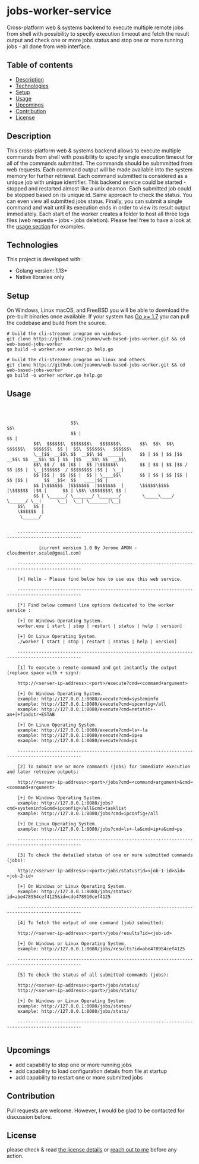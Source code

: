 # jobs-worker-service

Cross-platform web & systems backend to execute multiple remote jobs from shell with possibility to specify execution timeout
and fetch the result output and check one or more jobs status and stop one or more running jobs - all done from web interface. 



## Table of contents
* [Description](#description)
* [Technologies](#technologies)
* [Setup](#setup)
* [Usage](#usage)
* [Upcomings](#upcomings)
* [Contribution](#contribution)
* [License](#license)


## Description

This cross-platform web & systems backend allows to execute multiple commands from shell with possibility
to specify single execution timeout for all of the commands submitted. The commands should be submmitted
from web requests. Each command output will be made available into the system memory for further retrieval.
Each command submitted is considered as a unique job with unique identifier. This backend service could be
started - stopped and restarted almost like a unix deamon. Each submitted job could be stopped based on its
unique id. Same approach to check the status. You can even view all submitted jobs status. Finally, you can
submit a single command and wait until its execution ends in order to view its result output immediately.
Each start of the worker creates a folder to host all three logs files (web requests - jobs - jobs deletion).
Please feel free to have a look at the [usage section](#usage) for examples.



## Technologies

This project is developed with:
* Golang version: 1.13+
* Native libraries only


## Setup

On Windows, Linux macOS, and FreeBSD you will be able to download the pre-built binaries once available.
If your system has [Go >= 1.7](https://golang.org/dl/) you can pull the codebase and build from the source.

```
# build the cli-streamer program on windows
git clone https://github.com/jeamon/web-based-jobs-worker.git && cd web-based-jobs-worker
go build -o worker.exe worker.go help.go

# build the cli-streamer program on linux and others
git clone https://github.com/jeamon/web-based-jobs-worker.git && cd web-based-jobs-worker
go build -o worker worker.go help.go
```


## Usage


```Usage:
    


	                    $$\                                                         $$\                           
	                    $$ |                                                        $$ |                          
	      $$\  $$$$$$\  $$$$$$$\   $$$$$$$\       $$\  $$\  $$\  $$$$$$\   $$$$$$\  $$ |  $$\  $$$$$$\   $$$$$$\  
	      \__|$$  __$$\ $$  __$$\ $$  _____|      $$ | $$ | $$ |$$  __$$\ $$  __$$\ $$ | $$  |$$  __$$\ $$  __$$\ 
	      $$\ $$ /  $$ |$$ |  $$ |\$$$$$$\        $$ | $$ | $$ |$$ /  $$ |$$ |  \__|$$$$$$  / $$$$$$$$ |$$ |  \__|
	      $$ |$$ |  $$ |$$ |  $$ | \____$$\       $$ | $$ | $$ |$$ |  $$ |$$ |      $$  _$$<  $$   ____|$$ |      
	      $$ |\$$$$$$  |$$$$$$$  |$$$$$$$  |      \$$$$$\$$$$  |\$$$$$$  |$$ |      $$ | \$$\ \$$$$$$$\ $$ |      
	      $$ | \______/ \_______/ \_______/        \_____\____/  \______/ \__|      \__|  \__| \_______|\__|      
	$$\   $$ |                                                                                                    
	\$$$$$$  |                                                                                                    
	 \______/


	----------------------------------------------------------------------------------------------
	
			[current version 1.0 By Jerome AMON - cloudmentor.scale@gmail.com]

	----------------------------------------------------------------------------------------------

	[+] Hello - Please find below how to use use this web service.

	----------------------------------------------------------------------------------------------

	[*] Find below command line options dedicated to the worker service :

	[+] On Windows Operating System.
	worker.exe [ start | stop | restart | status | help | version]

	[+] On Linux Operating System.
	./worker [ start | stop | restart | status | help | version]

	----------------------------------------------------------------------------------------------
	
	[1] To execute a remote command and get instantly the output (replace space with + sign):
	
	http://<server-ip-address>:<port>/execute?cmd=<command+argument>
	
	[+] On Windows Operating System.
	example: http://127.0.0.1:8080/execute?cmd=systeminfo
	example: http://127.0.0.1:8080/execute?cmd=ipconfig+/all
	example: http://127.0.0.1:8080/execute?cmd=netstat+-an+|+findstr+ESTAB

	[+] On Linux Operating System.
	example: http://127.0.0.1:8080/execute?cmd=ls+-la
	example: http://127.0.0.1:8080/execute?cmd=ip+a
	example: http://127.0.0.1:8080/execute?cmd=ps

	----------------------------------------------------------------------------------------------

	[2] To submit one or more commands (jobs) for immediate execution and later retreive outputs:
	
	http://<server-ip-address>:<port>/jobs?cmd=<command+argument>&cmd=<command+argument>

	[+] On Windows Operating System.
	example: http://127.0.0.1:8080/jobs?cmd=systeminfo&cmd=ipconfig+/all&cmd=tasklist
	example: http://127.0.0.1:8080/jobs?cmd=ipconfig+/all

	[+] On Linux Operating System.
	example: http://127.0.0.1:8080/jobs?cmd=ls+-la&cmd=ip+a&cmd=ps

	----------------------------------------------------------------------------------------------

	[3] To check the detailed status of one or more submitted commands (jobs):
	
	http://<server-ip-address>:<port>/jobs/status?id=<job-1-id>&id=<job-2-id>

	[+] On Windows or Linux Operating System.
	example: http://127.0.0.1:8080/jobs/status?id=abe478954cef4125&id=cde478910cef4125

	----------------------------------------------------------------------------------------------

	[4] To fetch the output of one command (job) submitted:
	
	http://<server-ip-address>:<port>/jobs/results?id=<job-id>

	[+] On Windows or Linux Operating System.
	example: http://127.0.0.1:8080/jobs/results?id=abe478954cef4125

	----------------------------------------------------------------------------------------------

	[5] To check the status of all submitted commands (jobs):
	
	http://<server-ip-address>:<port>/jobs/status/
	http://<server-ip-address>:<port>/jobs/stats/

	[+] On Windows or Linux Operating System.
	example: http://127.0.0.1:8080/jobs/status/
	example: http://127.0.0.1:8080/jobs/stats/

	----------------------------------------------------------------------------------------------
	
```


## Upcomings

* add capability to stop one or more running jobs
* add capability to load configuration details from file at startup
* add capability to restart one or more submitted jobs


## Contribution

Pull requests are welcome. However, I would be glad to be contacted for discussion before.


## License

please check & read [the license details](https://github.com/jeamon/web-based-jobs-worker/blob/master/LICENSE) or [reach out to me](https://blog.cloudmentor-scale.com/contact) before any action.